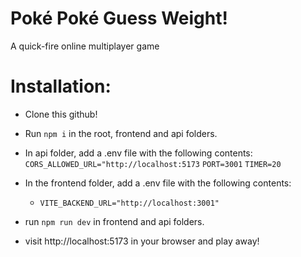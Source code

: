 # Poké Poké Guess Weight!
A quick-fire online multiplayer game

# Installation:
- Clone this github!
- Run `npm i` in the root, frontend and api folders.
- In api folder, add a .env file with the following contents:
	     `CORS_ALLOWED_URL="http://localhost:5173`
	     `PORT=3001`
	     `TIMER=20`
- In the frontend folder, add a .env file with the following contents:
	- `VITE_BACKEND_URL="http://localhost:3001"`
	
- run `npm run dev` in frontend and api folders.
- visit http://localhost:5173 in your browser and play away!
